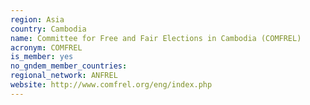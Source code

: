 ```yaml
---
region: Asia
country: Cambodia
name: Committee for Free and Fair Elections in Cambodia (COMFREL)
acronym: COMFREL
is_member: yes
no_gndem_member_countries: 
regional_network: ANFREL
website: http://www.comfrel.org/eng/index.php
---
```

